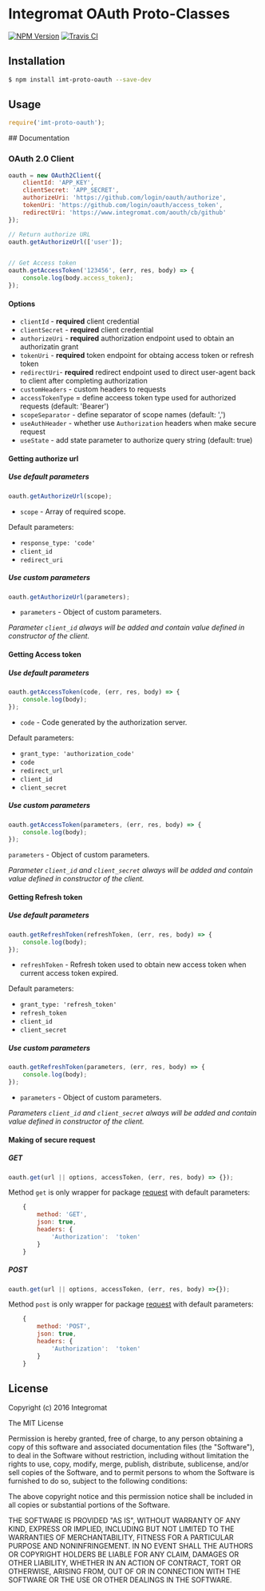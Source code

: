 # Integromat OAuth Proto-Classes

[![NPM Version][npm-image]][npm-url] [![Travis CI][travis-image]][travis-url]

## Installation

```sh
$ npm install imt-proto-oauth --save-dev
```

## Usage

```javascript
require('imt-proto-oauth');
```

## Documentation

### OAuth 2.0 Client

```js
oauth = new OAuth2Client({
	clientId: 'APP_KEY',
	clientSecret: 'APP_SECRET',
	authorizeUri: 'https://github.com/login/oauth/authorize',
	tokenUri: 'https://github.com/login/oauth/access_token',
	redirectUri: 'https://www.integromat.com/aouth/cb/github'
});

// Return authorize URL
oauth.getAuthorizeUrl(['user']);


// Get Access token
oauth.getAccessToken('123456', (err, res, body) => {
	console.log(body.access_token);
});
```

#### Options
- `clientId` - **required** client credential
- `clientSecret` - **required** client credential
- `authorizeUri` - **required** authorization endpoint used to obtain an authorizatin grant
- `tokenUri` - **required** token endpoint for obtaing access token or refresh token
- `redirectUri`- **required** redirect endpoint used to direct user-agent back to client after completing authorization
- `customHeaders` - custom headers to requests
- `accessTokenType` = define acceess token type used for authorized requests (default: 'Bearer')
- `scopeSeparator` - define separator of scope names (default: ',')
- `useAuthHeader` - whether use `Authorization` headers when make secure request
- `useState` - add state parameter to authorize query string (default: true)


#### Getting authorize url

##### Use default parameters

```js
oauth.getAuthorizeUrl(scope);
```

- `scope` - Array of required scope.

Default parameters:

- `response_type: 'code'`
- `client_id`
- `redirect_uri`

##### Use custom parameters

```js
oauth.getAuthorizeUrl(parameters);
```

- `parameters` - Object of custom parameters.

*Parameter `client_id` always will be added and contain value defined in constructor of the client.*

#### Getting Access token

##### Use default parameters

```js
oauth.getAccessToken(code, (err, res, body) => {
	console.log(body);
});
```

- `code` - Code generated by the authorization server.

Default parameters:

- `grant_type: 'authorization_code'`
- `code`
- `redirect_url`
- `client_id`
- `client_secret`

##### Use custom parameters
```js
oauth.getAccessToken(parameters, (err, res, body) => {
	console.log(body);
});
```

`parameters` - Object of custom parameters.

*Parameter `client_id` and `client_secret` always will be added and contain value defined in constructor of the client.*

#### Getting Refresh token

##### Use default parameters

```js
oauth.getRefreshToken(refreshToken, (err, res, body) => {
	console.log(body);
});
```

- `refreshToken` - Refresh token used to obtain new access token when current access token expired.

Default parameters:

- `grant_type: 'refresh_token'`
- `refresh_token`
- `client_id`
- `client_secret`



##### Use custom parameters

```js
oauth.getRefreshToken(parameters, (err, res, body) => {
	console.log(body);
});
```

- `parameters` - Object of custom parameters.

*Parameters `client_id` and `client_secret` always will be added and contain value defined in constructor of the client.*

#### Making of secure request

##### GET

```js
oauth.get(url || options, accessToken, (err, res, body) => {});
```

Method `get` is only wrapper for package [request](https://github.com/request/request) with default parameters:

```js
	{
		method: 'GET',
		json: true,
		headers: {
			'Authorization':  'token'
		}
	}
```


##### POST

```js
oauth.get(url || options, accessToken, (err, res, body) =>{});
```

Method `post` is only wrapper for package [request](https://github.com/request/request) with default parameters:

```js
	{
		method: 'POST',
		json: true,
		headers: {
			'Authorization':  'token'
		}
	}
```

## License

Copyright (c) 2016 Integromat

The MIT License

Permission is hereby granted, free of charge, to any person obtaining a copy of this software and associated documentation files (the "Software"), to deal in the Software without restriction, including without limitation the rights to use, copy, modify, merge, publish, distribute, sublicense, and/or sell copies of the Software, and to permit persons to whom the Software is furnished to do so, subject to the following conditions:

The above copyright notice and this permission notice shall be included in all copies or substantial portions of the Software.

THE SOFTWARE IS PROVIDED "AS IS", WITHOUT WARRANTY OF ANY KIND, EXPRESS OR IMPLIED, INCLUDING BUT NOT LIMITED TO THE WARRANTIES OF MERCHANTABILITY, FITNESS FOR A PARTICULAR PURPOSE AND NONINFRINGEMENT. IN NO EVENT SHALL THE AUTHORS OR COPYRIGHT HOLDERS BE LIABLE FOR ANY CLAIM, DAMAGES OR OTHER LIABILITY, WHETHER IN AN ACTION OF CONTRACT, TORT OR OTHERWISE, ARISING FROM, OUT OF OR IN CONNECTION WITH THE SOFTWARE OR THE USE OR OTHER DEALINGS IN THE SOFTWARE.

[npm-image]: https://img.shields.io/npm/v/imt-proto-oauth.svg?style=flat-square
[npm-url]: https://www.npmjs.com/package/imt-proto-oauth
[travis-image]: https://img.shields.io/travis/integromat/imt-proto-oauth/master.svg?style=flat-square&label=unit
[travis-url]: https://travis-ci.org/integromat/imt-proto-oauth
